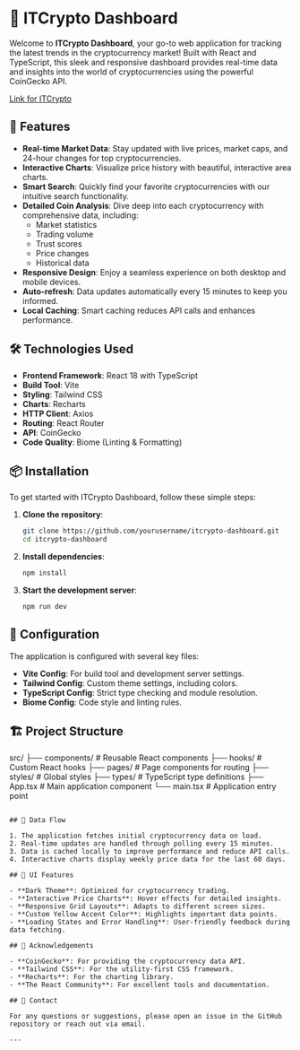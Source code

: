 # 🌟 ITCrypto Dashboard

Welcome to **ITCrypto Dashboard**, your go-to web application for tracking the latest trends in the cryptocurrency market! Built with React and TypeScript, this sleek and responsive dashboard provides real-time data and insights into the world of cryptocurrencies using the powerful CoinGecko API.

[Link for ITCrypto](https://itcrypto.vercel.app/)

## 🚀 Features

- **Real-time Market Data**: Stay updated with live prices, market caps, and 24-hour changes for top cryptocurrencies.
- **Interactive Charts**: Visualize price history with beautiful, interactive area charts.
- **Smart Search**: Quickly find your favorite cryptocurrencies with our intuitive search functionality.
- **Detailed Coin Analysis**: Dive deep into each cryptocurrency with comprehensive data, including:
  - Market statistics
  - Trading volume
  - Trust scores
  - Price changes
  - Historical data
- **Responsive Design**: Enjoy a seamless experience on both desktop and mobile devices.
- **Auto-refresh**: Data updates automatically every 15 minutes to keep you informed.
- **Local Caching**: Smart caching reduces API calls and enhances performance.

## 🛠️ Technologies Used

- **Frontend Framework**: React 18 with TypeScript
- **Build Tool**: Vite
- **Styling**: Tailwind CSS
- **Charts**: Recharts
- **HTTP Client**: Axios
- **Routing**: React Router
- **API**: CoinGecko
- **Code Quality**: Biome (Linting & Formatting)

## 📦 Installation

To get started with ITCrypto Dashboard, follow these simple steps:

1. **Clone the repository**:
   ```bash
   git clone https://github.com/yourusername/itcrypto-dashboard.git
   cd itcrypto-dashboard
   ```

2. **Install dependencies**:
   ```bash
   npm install
   ```

3. **Start the development server**:
   ```bash
   npm run dev
   ```

## 🔧 Configuration

The application is configured with several key files:

- **Vite Config**: For build tool and development server settings.
- **Tailwind Config**: Custom theme settings, including colors.
- **TypeScript Config**: Strict type checking and module resolution.
- **Biome Config**: Code style and linting rules.

## 🏗️ Project Structure

src/
├── components/        # Reusable React components
├── hooks/            # Custom React hooks
├── pages/            # Page components for routing
├── styles/           # Global styles
├── types/            # TypeScript type definitions
├── App.tsx           # Main application component
└── main.tsx          # Application entry point
```

## 🔄 Data Flow

1. The application fetches initial cryptocurrency data on load.
2. Real-time updates are handled through polling every 15 minutes.
3. Data is cached locally to improve performance and reduce API calls.
4. Interactive charts display weekly price data for the last 60 days.

## 🎨 UI Features

- **Dark Theme**: Optimized for cryptocurrency trading.
- **Interactive Price Charts**: Hover effects for detailed insights.
- **Responsive Grid Layouts**: Adapts to different screen sizes.
- **Custom Yellow Accent Color**: Highlights important data points.
- **Loading States and Error Handling**: User-friendly feedback during data fetching.

## 🙏 Acknowledgements

- **CoinGecko**: For providing the cryptocurrency data API.
- **Tailwind CSS**: For the utility-first CSS framework.
- **Recharts**: For the charting library.
- **The React Community**: For excellent tools and documentation.

## 📧 Contact

For any questions or suggestions, please open an issue in the GitHub repository or reach out via email.

---

  
